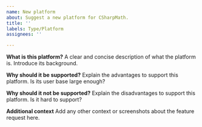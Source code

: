 ```yaml
---
name: New platform
about: Suggest a new platform for CSharpMath.
title: ''
labels: Type/Platform
assignees: ''

---
```


**What is this platform?**
A clear and concise description of what the platform is. Introduce its background.

**Why should it be supported?**
Explain the advantages to support this platform. Is its user base large enough?

**Why should it not be supported?**
Explain the disadvantages to support this platform. Is it hard to support?

**Additional context**
Add any other context or screenshots about the feature request here.
